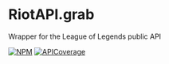 # RiotAPI.grab

Wrapper for the League of Legends public API

[![NPM](https://nodei.co/npm/riotapi-grab.png)](https://nodei.co/npm/riotapi-grab/)
[![APICoverage](https://img.shields.io/badge/API%20Coverage-All%20clear-green.svg)]()